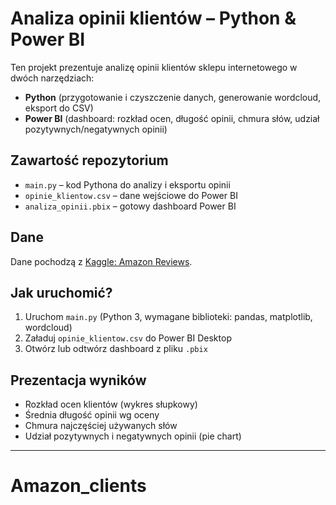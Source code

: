 # Analiza opinii klientów – Python & Power BI

Ten projekt prezentuje analizę opinii klientów sklepu internetowego w dwóch narzędziach:
- **Python** (przygotowanie i czyszczenie danych, generowanie wordcloud, eksport do CSV)
- **Power BI** (dashboard: rozkład ocen, długość opinii, chmura słów, udział pozytywnych/negatywnych opinii)

## Zawartość repozytorium
- `main.py` – kod Pythona do analizy i eksportu opinii
- `opinie_klientow.csv` – dane wejściowe do Power BI
- `analiza_opinii.pbix` – gotowy dashboard Power BI

## Dane
Dane pochodzą z [Kaggle: Amazon Reviews](https://www.kaggle.com/datasets/bittlingmayer/amazonreviews).

## Jak uruchomić?
1. Uruchom `main.py` (Python 3, wymagane biblioteki: pandas, matplotlib, wordcloud)
2. Załaduj `opinie_klientow.csv` do Power BI Desktop
3. Otwórz lub odtwórz dashboard z pliku `.pbix`

## Prezentacja wyników
- Rozkład ocen klientów (wykres słupkowy)
- Średnia długość opinii wg oceny
- Chmura najczęściej używanych słów
- Udział pozytywnych i negatywnych opinii (pie chart)

---
# Amazon_clients
